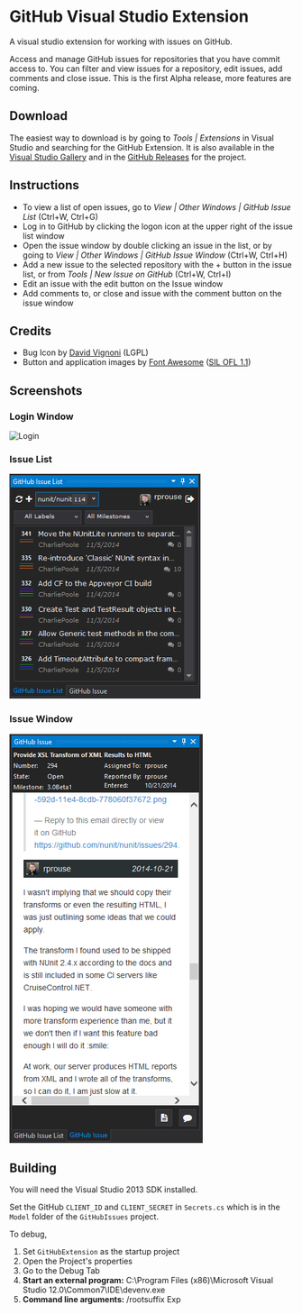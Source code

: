 GitHub Visual Studio Extension
===============

A visual studio extension for working with issues on GitHub. 

Access and manage GitHub issues for repositories that you have commit access to. You can filter and view issues for a repository, edit issues, add comments and close issue. This is the first Alpha release, more features are coming. 

## Download ##

The easiest way to download is by going to *Tools | Extensions* in Visual Studio and searching for the GitHub Extension. It is also available in the [Visual Studio Gallery](https://visualstudiogallery.msdn.microsoft.com/e4ba5ebd-bcd5-4e20-8375-bb8cbdd71d7e) and in the [GitHub Releases](https://github.com/rprouse/GitHubExtension/releases) for the project. 

## Instructions ##

- To view a list of open issues, go to *View | Other Windows | GitHub Issue List* (Ctrl+W, Ctrl+G)
- Log in to GitHub by clicking the logon icon at the upper right of the issue list window
- Open the issue window by double clicking an issue in the list, or by going to *View | Other Windows | GitHub Issue Window* (Ctrl+W, Ctrl+H)
- Add a new issue to the selected repository with the + button in the issue list, or from *Tools | New Issue on GitHub* (Ctrl+W, Ctrl+I)
- Edit an issue with the edit button on the Issue window
- Add comments to, or close and issue with the comment button on the issue window

## Credits ##

- Bug Icon by [David Vignoni](http://www.icon-king.com/) (LGPL)
- Button and application images by [Font Awesome](http://fortawesome.github.io/Font-Awesome/) ([SIL OFL 1.1](http://scripts.sil.org/OFL))

## Screenshots ##

### Login Window ###

![Login](http://i.imgur.com/1kmTNER.png)

### Issue List ###

![Issue List](/images/issue_list.png)

### Issue Window ###

![Issue Window](/images/issue.png)

## Building ##

You will need the Visual Studio 2013 SDK installed.

Set the GitHub `CLIENT_ID` and `CLIENT_SECRET` in `Secrets.cs` which is in the 
`Model` folder of the `GitHubIssues` project.

To debug, 

1. Set `GitHubExtension` as the startup project
2. Open the Project's properties
3. Go to the Debug Tab
4. **Start an external program:** C:\Program Files (x86)\Microsoft Visual Studio 12.0\Common7\IDE\devenv.exe
5. **Command line arguments:** /rootsuffix Exp 